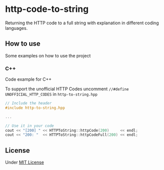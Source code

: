 # http-code-to-string
Returning the HTTP code to a full string with explanation in different coding languages.

## How to use
Some examples on how to use the project

### C++
Code example for C++

To support the unofficial HTTP Codes uncomment `//#define UNOFFICIAL_HTTP_CODES` in `http-to-string.hpp`

```CPP
// Include the header
#include http-to-string.hpp

...

// Use it in your code
cout << "[200] " << HTTPToString::httpCode(200)     << endl;
cout << "200: "  << HTTPToString::httpCodeFull(200) << endl;
```

## License

Under [MIT License](http://opensource.org/licenses/mit-license.php)
